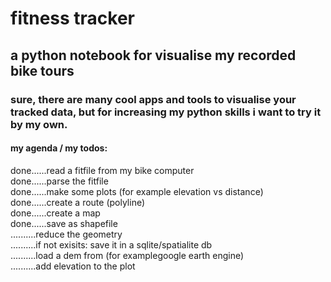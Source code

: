 # fitness tracker
## a python notebook for visualise my recorded bike tours
### sure, there are many cool apps and tools to visualise your tracked data, but for increasing my python skills i want to try it by my own.
#### my agenda / my todos:

done......read a fitfile from my bike computer  
done......parse the fitfile  
done......make some plots (for example elevation vs distance)  
done......create a route (polyline)  
done......create a map  
done......save as shapefile  
..........reduce the geometry  
..........if not exisits: save it in a sqlite/spatialite db  
..........load a dem from (for examplegoogle earth engine)  
..........add elevation to the plot  
